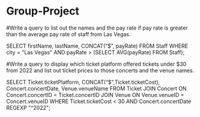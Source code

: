 # Group-Project

#Write a query to list out the names and the pay rate if pay rate is greater than the average pay rate of staff from Las Vegas. 

SELECT firstName, lastName, CONCAT(“$”, payRate)
FROM Staff
WHERE city = "Las Vegas" AND payRate > (SELECT AVG(payRate) FROM Staff);

#Write a query to display which ticket platform offered tickets under $30 from 2022 and list out ticket prices to those concerts and the venue names.

SELECT Ticket.ticketPlatform, CONCAT(“$”,Ticket.ticketCost), Concert.concertDate, Venue.venueName
FROM Ticket
JOIN Concert ON Concert.concertID = Ticket.concertID
JOIN Venue ON Venue.venueID = Concert.venueID
WHERE Ticket.ticketCost < 30
AND Concert.concertDate REGEXP "^2022";
